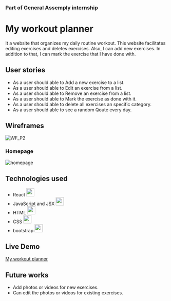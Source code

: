 ### Part of General Assemply internship
# My workout planner
It a website that organizes my daily routine workout. This website facilitates editing exercises and deletes exercises. Also, I can add new exercises. In addition to that, I can mark the exercise that I have done with. 

## User stories
* As a user should able to Add a new exercise to a list. 
* As a user should able to Edit an exercise from a list.
* As a user should able to Remove an exercise from a list.
* As a user should able to Mark the exercise as done with it. 
* As a user should able to delete all exercises an specific category.
* As a user should able to see a random Qoute every day.


## Wireframes
![WF_P2](https://media.git.generalassemb.ly/user/33237/files/547d7e00-5815-11eb-8fea-4590fa84821d)
### Homepage 
![homepage](https://media.git.generalassemb.ly/user/33237/files/c6a98f00-5824-11eb-9749-88ae31a07213)


## Technologies used
* React <img src="https://media.git.generalassemb.ly/user/33237/files/41b77900-5816-11eb-983d-407801fcc903" width="25" height="25">
* JavaScript and JSX <img src="https://media.git.generalassemb.ly/user/33237/files/92cb6b00-581e-11eb-9980-e0f292130990" width="25" height="25">
* HTML <img src="https://media.git.generalassemb.ly/user/33237/files/cf976200-581e-11eb-9409-c5a815481c93" width="25" height="25">
* CSS <img src="https://media.git.generalassemb.ly/user/33237/files/ec339a00-581e-11eb-8410-b5feb521a602" width="25" height="25">
* bootstrap <img src="https://media.git.generalassemb.ly/user/33237/files/2dc44500-581f-11eb-9cf9-a6fefb7aa1e7" width="25" height="25">


## Live Demo
[My workout planner](https://pages.git.generalassemb.ly/raghadm7md/My-workout-planner/) 


## Future works 
* Add photos or videos for new exercises.
* Can edit the photos or videos for existing exercises.



